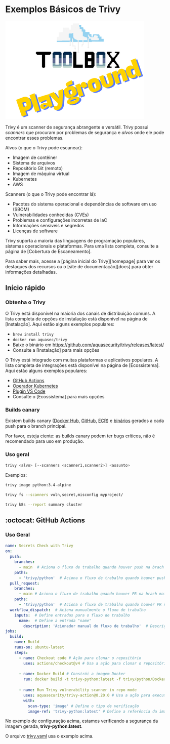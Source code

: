# Exemplos Básicos de Trivy

![Toolbox Playground](../img/toolbox-playground.png)

Trivy é um scanner de segurança abrangente e versátil.
Trivy possui *scanners* que procuram por problemas de segurança e *alvos* onde ele pode encontrar esses problemas.

Alvos (o que o Trivy pode escanear):

- Imagem de contêiner
- Sistema de arquivos
- Repositório Git (remoto)
- Imagem de máquina virtual
- Kubernetes
- AWS

Scanners (o que o Trivy pode encontrar lá):

- Pacotes do sistema operacional e dependências de software em uso (SBOM)
- Vulnerabilidades conhecidas (CVEs)
- Problemas e configurações incorretas de IaC
- Informações sensíveis e segredos
- Licenças de software

Trivy suporta a maioria das linguagens de programação populares, sistemas operacionais e plataformas. Para uma lista completa, consulte a página de [Cobertura de Escaneamento].

Para saber mais, acesse a [página inicial do Trivy][homepage] para ver os destaques dos recursos ou o [site de documentação][docs] para obter informações detalhadas.

## Início rápido

### Obtenha o Trivy

O Trivy está disponível na maioria dos canais de distribuição comuns. A lista completa de opções de instalação está disponível na página de [Instalação]. Aqui estão alguns exemplos populares:

- `brew install trivy`
- `docker run aquasec/trivy`
- Baixe o binário em <https://github.com/aquasecurity/trivy/releases/latest/>
- Consulte a [Instalação] para mais opções

O Trivy está integrado com muitas plataformas e aplicativos populares. A lista completa de integrações está disponível na página de [Ecossistema]. Aqui estão alguns exemplos populares:

- [GitHub Actions](https://github.com/aquasecurity/trivy-action)
- [Operador Kubernetes](https://github.com/aquasecurity/trivy-operator)
- [Plugin VS Code](https://github.com/aquasecurity/trivy-vscode-extension)
- Consulte o [Ecossistema] para mais opções

### Builds canary
Existem builds canary ([Docker Hub](https://hub.docker.com/r/aquasec/trivy/tags?page=1&name=canary), [GitHub](https://github.com/aquasecurity/trivy/pkgs/container/trivy/75776514?tag=canary), [ECR](https://gallery.ecr.aws/aquasecurity/trivy#canary)) e [binários](https://github.com/aquasecurity/trivy/actions/workflows/canary.yaml) gerados a cada push para o branch principal.

Por favor, esteja ciente: as builds canary podem ter bugs críticos, não é recomendado para uso em produção.

### Uso geral

```bash
trivy <alvo> [--scanners <scanner1,scanner2>] <assunto>
```

Exemplos:

```bash
trivy image python:3.4-alpine
```

```bash
trivy fs --scanners vuln,secret,misconfig myproject/
```

```bash
trivy k8s --report summary cluster
```

## :octocat: GitHub Actions

### Uso Geral

```yaml
name: Secrets Check with Trivy
on:
  push:
    branches:
      - main  # Aciona o fluxo de trabalho quando houver push na brach main
    paths:
      - 'trivy/python'  # Aciona o fluxo de trabalho quando houver push na pasta trivy
  pull_request:
    branches:
      - main # Aciona o fluxo de trabalho quando houver PR na brach main
    paths:
      - 'trivy/python'  # Aciona o fluxo de trabalho quando houver PR na pasta trivy
  workflow_dispatch:  # Aciona manualmente o fluxo de trabalho
    inputs:  # Define entradas para o fluxo de trabalho
      name:  # Define a entrada "name"
        description: 'Acionador manual do fluxo de trabalho'  # Descrição da entrada
jobs:
  build:
    name: Build
    runs-on: ubuntu-latest
    steps:
      - name: Checkout code # Ação para clonar o repositório
        uses: actions/checkout@v4 # Usa a ação para clonar o repositório
        
      - name: Docker Build # Constrói a imagem Docker
        run: docker build -t trivy-python:latest -f trivy/python/Dockerfile trivy/python # Constrói a imagem Docker

      - name: Run Trivy vulnerability scanner in repo mode
        uses: aquasecurity/trivy-action@0.20.0 # Usa a ação para executar o scanner de vulnerabilidades Trivy
        with:
          scan-type: 'image' # Define o tipo de verificação
          image-ref: 'trivy-python:latest' # Define a referência da imagem

```

No exemplo de configuração acima, estamos verificando a segurança da imagem gerada, **trivy-python:latest**.

O arquivo [trivy.yaml](../.github/workflows/trivy.yaml) usa o exemplo acima.
